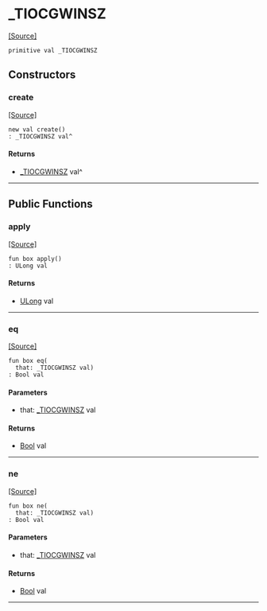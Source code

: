 # _TIOCGWINSZ
<span class="source-link">[[Source]](src/term/ansi_term.md#L35)</span>
```pony
primitive val _TIOCGWINSZ
```

## Constructors

### create
<span class="source-link">[[Source]](src/term/ansi_term.md#L35)</span>


```pony
new val create()
: _TIOCGWINSZ val^
```

#### Returns

* [_TIOCGWINSZ](term-_TIOCGWINSZ.md) val^

---

## Public Functions

### apply
<span class="source-link">[[Source]](src/term/ansi_term.md#L36)</span>


```pony
fun box apply()
: ULong val
```

#### Returns

* [ULong](builtin-ULong.md) val

---

### eq
<span class="source-link">[[Source]](src/term/ansi_term.md#L36)</span>


```pony
fun box eq(
  that: _TIOCGWINSZ val)
: Bool val
```
#### Parameters

*   that: [_TIOCGWINSZ](term-_TIOCGWINSZ.md) val

#### Returns

* [Bool](builtin-Bool.md) val

---

### ne
<span class="source-link">[[Source]](src/term/ansi_term.md#L36)</span>


```pony
fun box ne(
  that: _TIOCGWINSZ val)
: Bool val
```
#### Parameters

*   that: [_TIOCGWINSZ](term-_TIOCGWINSZ.md) val

#### Returns

* [Bool](builtin-Bool.md) val

---

